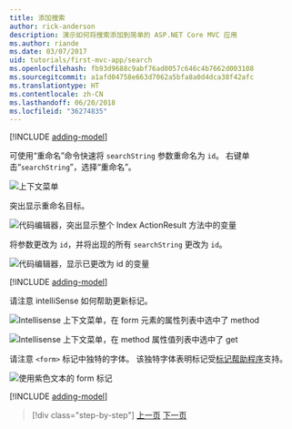 ```yaml
---
title: 添加搜索
author: rick-anderson
description: 演示如何将搜索添加到简单的 ASP.NET Core MVC 应用
ms.author: riande
ms.date: 03/07/2017
uid: tutorials/first-mvc-app/search
ms.openlocfilehash: fb93d9688c9abf76ad0057c646c4b7662d003108
ms.sourcegitcommit: a1afd04758e663d7062a5bfa8a0d4dca38f42afc
ms.translationtype: HT
ms.contentlocale: zh-CN
ms.lasthandoff: 06/20/2018
ms.locfileid: "36274835"
---
```

[!INCLUDE [adding-model](~/includes/mvc-intro/search1.md)]

可使用“重命名”命令快速将 `searchString` 参数重命名为 `id`。 右键单击“`searchString`”，选择“重命名”。

![上下文菜单](search/_static/rename.png)

突出显示重命名目标。

![代码编辑器，突出显示整个 Index ActionResult 方法中的变量](search/_static/rename2.png)

将参数更改为 `id`，并将出现的所有 `searchString` 更改为 `id`。

![代码编辑器，显示已更改为 id 的变量](search/_static/rename3.png)

[!INCLUDE [adding-model](~/includes/mvc-intro/search2.md)]

请注意 intelliSense 如何帮助更新标记。

![Intellisense 上下文菜单，在 form 元素的属性列表中选中了 method](search/_static/int_m.png)

![Intellisense 上下文菜单，在 method 属性值列表中选中了 get](search/_static/int_get.png)

请注意 `<form>` 标记中独特的字体。 该独特字体表明标记受[标记帮助程序](~/mvc/views/tag-helpers/intro.md)支持。

![使用紫色文本的 form 标记](search/_static/th_font.png)

[!INCLUDE [adding-model](~/includes/mvc-intro/search3.md)]

> [!div class="step-by-step"]
> [上一页](controller-methods-views.md)
> [下一页](new-field.md)  
